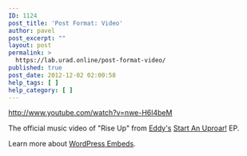 ```yaml
---
ID: 1124
post_title: 'Post Format: Video'
author: pavel
post_excerpt: ""
layout: post
permalink: >
  https://lab.urad.online/post-format-video/
published: true
post_date: 2012-12-02 02:00:58
help_tags: [ ]
help_category: [ ]
---
```

http://www.youtube.com/watch?v=nwe-H6l4beM

The official music video of "Rise Up" from <a title="Eddy Music" href="http://eddymusic.com/" target="_blank">Eddy's</a> <a title="Eddy - Start An Uproar! EP" href="http://bit.ly/bVmAyI" target="_blank">Start An Uproar!</a> EP.

Learn more about <a title="WordPress Embeds" href="http://codex.wordpress.org/Embeds" target="_blank">WordPress Embeds</a>.